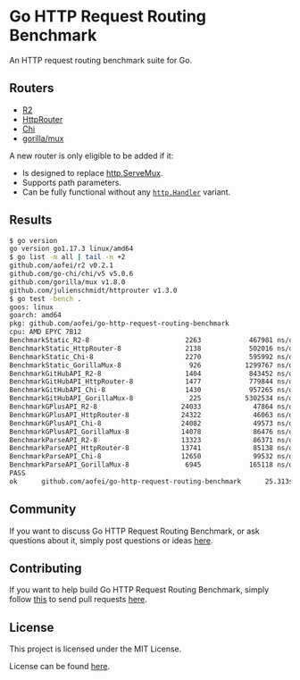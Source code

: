 # Go HTTP Request Routing Benchmark

An HTTP request routing benchmark suite for Go.

## Routers

* [R2](https://github.com/aofei/r2)
* [HttpRouter](https://github.com/julienschmidt/httprouter)
* [Chi](https://github.com/go-chi/chi)
* [gorilla/mux](https://github.com/gorilla/mux)

A new router is only eligible to be added if it:

* Is designed to replace [http.ServeMux](https://pkg.go.dev/net/http#ServeMux).
* Supports path parameters.
* Can be fully functional without any [`http.Handler`](https://pkg.go.dev/net/http#Handler) variant.

## Results

```bash
$ go version
go version go1.17.3 linux/amd64
$ go list -m all | tail -n +2
github.com/aofei/r2 v0.2.1
github.com/go-chi/chi/v5 v5.0.6
github.com/gorilla/mux v1.8.0
github.com/julienschmidt/httprouter v1.3.0
$ go test -bench .
goos: linux
goarch: amd64
pkg: github.com/aofei/go-http-request-routing-benchmark
cpu: AMD EPYC 7B12
BenchmarkStatic_R2-8                        2263            467981 ns/op          771567 B/op       1727 allocs/op
BenchmarkStatic_HttpRouter-8                2138            502016 ns/op          771567 B/op       1727 allocs/op
BenchmarkStatic_Chi-8                       2270            595992 ns/op          842220 B/op       2199 allocs/op
BenchmarkStatic_GorillaMux-8                 926           1299767 ns/op          930387 B/op       3150 allocs/op
BenchmarkGitHubAPI_R2-8                     1404            843452 ns/op         1185418 B/op       3353 allocs/op
BenchmarkGitHubAPI_HttpRouter-8             1477            779844 ns/op         1191230 B/op       3351 allocs/op
BenchmarkGitHubAPI_Chi-8                    1430            957265 ns/op         1198195 B/op       3285 allocs/op
BenchmarkGitHubAPI_GorillaMux-8              225           5302534 ns/op         1381175 B/op       4794 allocs/op
BenchmarkGPlusAPI_R2-8                     24033             47864 ns/op           69815 B/op        198 allocs/op
BenchmarkGPlusAPI_HttpRouter-8             24322             46063 ns/op           69907 B/op        198 allocs/op
BenchmarkGPlusAPI_Chi-8                    24082             49573 ns/op           70457 B/op        193 allocs/op
BenchmarkGPlusAPI_GorillaMux-8             14078             86476 ns/op           81168 B/op        282 allocs/op
BenchmarkParseAPI_R2-8                     13323             86371 ns/op          136155 B/op        366 allocs/op
BenchmarkParseAPI_HttpRouter-8             13741             85138 ns/op          135988 B/op        366 allocs/op
BenchmarkParseAPI_Chi-8                    12650             99532 ns/op          140073 B/op        380 allocs/op
BenchmarkParseAPI_GorillaMux-8              6945            165118 ns/op          159560 B/op        552 allocs/op
PASS
ok      github.com/aofei/go-http-request-routing-benchmark      25.313s
```

## Community

If you want to discuss Go HTTP Request Routing Benchmark, or ask questions about
it, simply post questions or ideas
[here](https://github.com/aofei/go-http-request-routing-benchmark/issues).

## Contributing

If you want to help build Go HTTP Request Routing Benchmark, simply follow
[this](https://github.com/aofei/go-http-request-routing-benchmark/wiki/Contributing)
to send pull requests
[here](https://github.com/aofei/go-http-request-routing-benchmark/pulls).

## License

This project is licensed under the MIT License.

License can be found [here](LICENSE).

